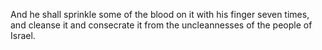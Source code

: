 And he shall sprinkle some of the blood on it with his finger seven times, and cleanse it and consecrate it from the uncleannesses of the people of Israel.
